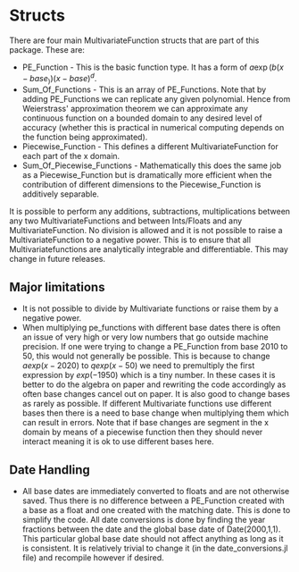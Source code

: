 # Structs

There are four main MultivariateFunction structs that are part of this package. These are:
* PE_Function - This is the basic function type. It has a form of $a \exp(b(x-base_)) (x-base)^d$.
* Sum_Of_Functions - This is an array of PE_Functions. Note that by adding PE_Functions we can replicate any given polynomial. Hence from Weierstrass' approximation theorem we can approximate any continuous function on a bounded domain to any desired level of accuracy (whether this is practical in numerical computing depends on the function being approximated).
* Piecewise_Function - This defines a different MultivariateFunction for each part of the x domain.
* Sum_Of_Piecewise_Functions - Mathematically this does the same job as a Piecewise_Function but is dramatically more efficient when the contribution of different dimensions to the Piecewise_Function is additively separable.

It is possible to perform any additions, subtractions, multiplications between any two MultivariateFunctions and between Ints/Floats and any MultivariateFunction. No division is allowed and it is not possible to raise a MultivariateFunction to a negative power. This is to ensure that all Multivariatefunctions are analytically integrable and differentiable. This may change in future releases.

## Major limitations
* It is not possible to divide by Multivariate functions or raise them by a negative power.
* When multiplying pe_functions with different base dates there is often an issue of very high or very low numbers that go outside machine precision. If one were trying to change a PE_Function from base 2010 to 50, this would not generally be possible. This is because to change $a exp(x-2020)$ to $q exp(x - 50)$ we need to premultiply the first expression by $exp(-1950)$ which is a tiny number. In these cases it is better to do the algebra on paper and rewriting the code accordingly as often base changes cancel out on paper. It is also good to change bases as rarely as possible. If different Multivariate functions use different bases then there is a need to base change when multiplying them which can result in errors. Note that if base changes are segment in the x domain by means of a piecewise function then they should never interact meaning it is ok to use different bases here.

## Date Handling

* All base dates are immediately converted to floats and are not otherwise saved. Thus there is no difference between a PE_Function created with a base as a float and one created with the matching date. This is done to simplify the code. All date conversions is done by finding the year fractions between the date and the global base date of Date(2000,1,1). This particular global base date should not affect anything as long as it is consistent. It is relatively trivial to change it (in the date_conversions.jl file) and recompile however if desired.
